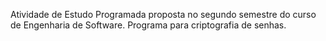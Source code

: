 Atividade de Estudo Programada proposta no segundo semestre do curso de Engenharia de Software. Programa para criptografia de senhas.
